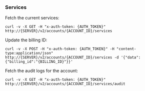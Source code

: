 
### Services

Fetch the current services:

    curl -v -X GET -H "x-auth-token: {AUTH_TOKEN}" http://{SERVER}/v2/accounts/{ACCOUNT_ID}/services

Update the billing ID:

    curl -v -X POST -H "x-auth-token: {AUTH_TOKEN}" -H "content-type:application/json" http://{SERVER}/v2/accounts/{ACCOUNT_ID}/services -d '{"data":{"billing_id":"{BILLING_ID}"}}'

Fetch the audit logs for the account:

    curl -v -X GET -H "x-auth-token: {AUTH_TOKEN}" http://{SERVER}/v2/accounts/{ACCOUNT_ID}/services/audit
